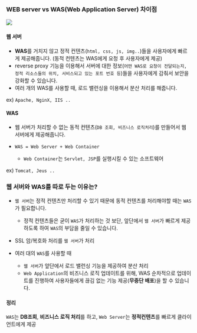 ### WEB server vs WAS(Web Application Server) 차이점

![](https://images.velog.io/images/iseunghan/post/b1dc8870-f1dd-4cc7-80ee-3856b02c3903/image.png)

#### 웹 서버

* **WAS**를 거치지 않고 정적 컨텐츠(`html, css, js, img..`)들을 사용자에게 빠르게 제공해줍니다. (동적 컨텐츠는 WAS에게 요청 후 사용자에게 제공)
* reverse proxy 기능을 이용해서 서버에 대한 정보(`어떤 WAS로 요청이 전달되는지, 정적 리소스들의 위치, 서비스되고 있는 포트 번호 등`)들을 사용자에게 감춰서 보안을 강화할 수 있습니다.
* 여러 개의 WAS를 사용할 때, 로드 밸런싱을 이용해서 분산 처리를 해줍니다.

ex) `Apache, NginX, IIS ..`

#### WAS

* 웹 서버가 처리할 수 없는 동적 컨텐츠(`DB 조회, 비즈니스 로직처리`)를 만들어서 웹 서버에게 제공해줍니다. 
* `WAS = Web Server + Web Container`
	
    * `Web Container`는 `Servlet, JSP`를 실행시킬 수 있는 소프트웨어

ex) `Tomcat, Jeus ..`

### 웹 서버와 WAS를 따로 두는 이유는?

* `웹 서버`는 정적 컨텐츠만 처리할 수 있기 때문에 동적 컨텐츠를 처리해야할 때는 `WAS`가 필요합니다.
    
    * 정적 컨텐츠들은 굳이 `WAS`가 처리하는 것 보단, 앞단에서 `웹 서버`가 빠르게 제공하도록 하여 `WAS`의 부담을 줄일 수 있습니다.

* SSL 암/복호화 처리를 `웹 서버`가 처리

* 여러 대의 `WAS`를 사용할 때
    
    * `웹 서버`가 앞단에서 로드 밸런싱 기능을 제공하여 분산 처리
    * `Web Application`의  비즈니스 로직 업데이트를 위해, WAS  순차적으로 업데이트를 진행하여 사용자들에게 끊김 없는 기능 제공(**무중단 배포**)을 할 수 있습니다.

#### 정리
`WAS`는 **DB조회**, **비즈니스 로직 처리**를 하고, `Web Server`는 **정적컨텐츠**를 빠르게 클라이언트에게 제공
